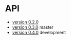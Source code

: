 # API
* [version 0.2.0](documents/v020.md) 
* [version 0.3.0](documents/v030.md) master
* [version 0.4.0](documents/v040.md) development

